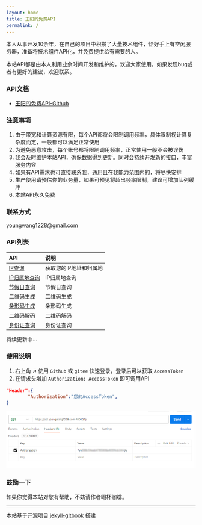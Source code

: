 ```yaml
---
layout: home
title: 王阳的免费API
permalink: /
---
```


本人从事开发10余年，在自己的项目中积攒了大量技术组件，恰好手上有空闲服务器，准备将技术组件API化，并免费提供给有需要的人。

本站API都是由本人利用业余时间开发和维护的，欢迎大家使用，如果发现bug或者有更好的建议，欢迎联系。

### API文档
* [王阳的免费API-Github](https://youngwang1228.github.io/)
<!-- * [王阳的免费API-Gitee](https://youngwang1228.gitee.io/) -->

### 注意事项
1. 由于带宽和计算资源有限，每个API都将会限制调用频率，具体限制视计算复杂度而定，一般都可以满足正常使用
2. 为避免恶意攻击，每个账号都将限制调用频率，正常使用一般不会被误伤
3. 我会及时维护本站API，确保数据得到更新。同时会持续开发新的接口，丰富服务内容
4. 如果有API需求也可直接联系我，通用且在我能力范围内的，将尽快安排
5. 生产使用请预估你的业务量，如果可预见将超出频率限制，建议可增加队列缓冲
6. 本站API永久免费

### 联系方式
 <youngwang1228@gmail.com>


### API列表

<div class="table-wrapper" markdown="block">

API        |说明   
:-         |:-
[IP查询](https://youngwang1228.github.io/api/ip.html)                 |获取您的IP地址和归属地
[IP归属地查询](https://youngwang1228.github.io/api/ip2region.html)     |IP归属地查询
[节假日查询](https://youngwang1228.github.io/api/holiday.html)         |节假日查询
[二维码生成](https://youngwang1228.github.io/api/qrcode.html)          |二维码生成
[条形码生成](https://youngwang1228.github.io/api/barcode.html)         |条形码生成
[二维码解码](https://youngwang1228.github.io/api/qrdecode.html)        |二维码解码
[身份证查询](https://youngwang1228.github.io/api/idcard.html)        |身份证查询

</div>

持续更新中...   

### 使用说明
1. 右上角 :arrow_upper_right: 使用 `Github` 或 `gitee` 快速登录，登录后可以获取 `AccessToken`
2. 在请求头增加 `Authorization: AccessToken` 即可调用API
```json
"Header":{
        "Authorization":"您的AccessToken",
}
```
![Authorization](/assets/doc/home/1.png)



### 鼓励一下
如果你觉得本站对您有帮助，不妨请作者喝杯咖啡。

---
本站基于开源项目 [jekyll-gitbook](https://github.com/sighingnow/jekyll-gitbook) 搭建
